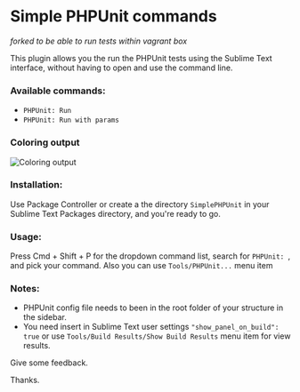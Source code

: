 Simple PHPUnit commands
===============

*forked to be able to run tests within vagrant box*


This plugin allows you the run the PHPUnit tests using the Sublime Text interface, without having to open and use the command line.

### Available commands:

- `PHPUnit: Run`
- `PHPUnit: Run with params`

### Coloring output

![Coloring output](https://raw.github.com/m0nah/SimplePHPUnit-for-Sublime-Text/master/Screen%20Shot.png)

### Installation:
Use Package Controller or create a the directory `SimplePHPUnit` in your Sublime Text Packages directory, and you're ready to go.

### Usage:
Press Cmd + Shift + P for the dropdown command list, search for `PHPUnit: `, and pick your command. Also you can use `Tools/PHPUnit...` menu item

### Notes:
- PHPUnit config file needs to been in the root folder of your structure in the sidebar.
- You need insert in Sublime Text user settings `"show_panel_on_build": true` or use `Tools/Build Results/Show Build Results` menu item for view results.

Give some feedback.

Thanks.

